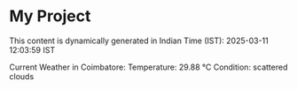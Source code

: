 # My Project

This content is dynamically generated in Indian Time (IST): 2025-03-11 12:03:59 IST


Current Weather in Coimbatore:
Temperature: 29.88 °C
Condition: scattered clouds
